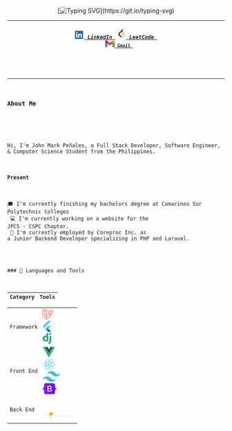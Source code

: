 <div align="center">

[![Typing SVG](https://readme-typing-svg.demolab.com?font=Montserrat&duration=3000&pause=1000&center=true&vCenter=true&random=false&width=435&lines=Hi+There!+%F0%9F%91%8B;This+is+John+Mark+Pe%C3%B1ales....;Have+a+look+around!)](https://git.io/typing-svg)

</div>

---

<h5 align="center">
  <code><a href="https://www.linkedin.com/in/john-mark-penales/" title="LinkedIn Profile"><img width="22" src="images/linkedin.png"> LinkedIn </a></code>
  <code><a href="https://leetcode.com/markpenales/" title="Leetcode Profile"><img width="22" src="images/leetcode.png"> LeetCode </a>
  <code><a href="mailto:johnmarkpili@gmail.com" title="Gmail"><img width="22" src="images/gmail.webp"> Gmail </a></code>
</h5>

---

### About Me

<p>

Hi, I'm John Mark Peñales, a Full Stack Developer, Software Engineer, & Computer Science Student from the Philippines.

#### Present

🎓 I'm currently finishing my bachelors degree at Camarines Sur Polytechnic Colleges <br>
💻 I'm currently working on a website for the JPCS - CSPC Chapter. <br>
💼 I'm currently employed by Coreproc Inc. as a Junior Backend Developer specializing in PHP and Laravel. <br>

</p>
### 🚀 Languages and Tools

| Category  | Tools                                                                                                                                                                                                                                                                                     |
| --------- | ----------------------------------------------------------------------------------------------------------------------------------------------------------------------------------------------------------------------------------------------------------------------------------------- |
| Framework | <code><img title="Laravel" height="25" src="images/laravel.png"></code> <code><img title="Flutter" height="25" src="images/flutter.png"></code> <code><img title="Django" height="25" src="images/django.png"></code>                                                                     |
| Front End | <code><img title="Vue" height="25" src="images/vue.png"></code> <code><img title="React" height="25" src="images/react.png"></code> <code><img title="Tailwind" height="25" src="images/tailwind.png"></code> <code><img title="Bootstrap" height="25" src="images/bootstrap.png"></code> |
| Back End  | <code><img title="Laravel Nova" height="25" src="images/nova.png"></code> <code><img title="Laravel Filament" height="25" src="images/filament.png"></code>                                                                                                                               |
